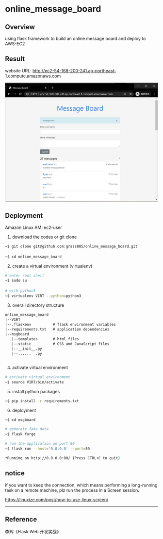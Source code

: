# online_message_board

## Overview
using flask framework to build an online message board and deploy to AWS-EC2

## Result
website URL: http://ec2-54-168-200-241.ap-northeast-1.compute.amazonaws.com  

![](https://github.com/grass805/online_message_board/blob/master/screeshot/screenshot1.jpg)

## Deployment
Amazon Linux AMI ec2-user


1. download the codes or git clone
```bash
~$ git clone git@github.com:grass805/online_message_board.git

~$ cd online_message_board
```

2. create a virtual environment (virtualenv) 
```bash
# enter root shell
~$ sudo su 

# with python3
~$ virtualenv VIRT --python=python3
```


3. overall directory structure
```
online_message_board
|--VIRT
|--.flaskenv          # flask environment variables
|--requirements.txt   # application dependencies
|--msgboard
   |--templates       # html files
   |--static          # CSS and JavaScript files
   |--__init__.py
   |--......  .py
   
```

4. activate virtual environment
```bash
# activate virtual environment
~$ source VIRT/bin/activate
```

5. install python packages
```bash
~$ pip install -r requirements.txt
```



6. deployment
```bash
~$ cd msgboard
```

```bash
# generate fake data
~$ flask forge
```

```bash
# run the application on port 80
~$ flask run --host='0.0.0.0' --port=80
```

```bash
*Running on http://0.0.0.0:80/ (Press CTRL+C to quit)
```


## notice
if you want to keep the connection,
which means performing a long-running task on a remote machine,
plz run the process in a Screen session.

https://linuxize.com/post/how-to-use-linux-screen/






----------------------------------------------------------
## Reference

李辉《Flask Web 开发实战》











